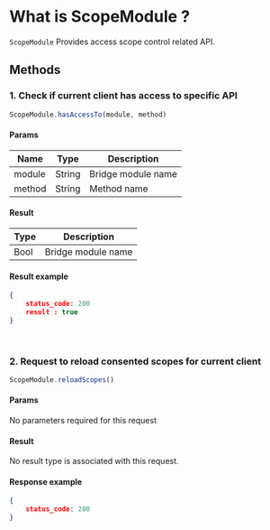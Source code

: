 # What is ScopeModule ?

`ScopeModule` Provides access scope control related API.


## Methods


### 1. Check if current client has access to specific API
```javascript
ScopeModule.hasAccessTo(module, method)
```


#### Params
Name | Type | Description
 --- | --- | ---
module  | String  | Bridge module name
method  | String  | Method name

#### Result
Type | Description
 --- | ---
Bool  | Bridge module name

#### Result example
```json
{
    status_code: 200
    result : true
}
```
</br>

### 2. Request to reload consented scopes for current client
```javascript
ScopeModule.reloadScopes()
```

#### Params
No parameters required for this request

#### Result
No result type is associated with this request.

#### Response example
```json
{
    status_code: 200
}
```
